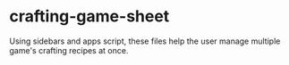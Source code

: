 # crafting-game-sheet
 Using sidebars and apps script, these files help the user manage multiple game's crafting recipes at once.
